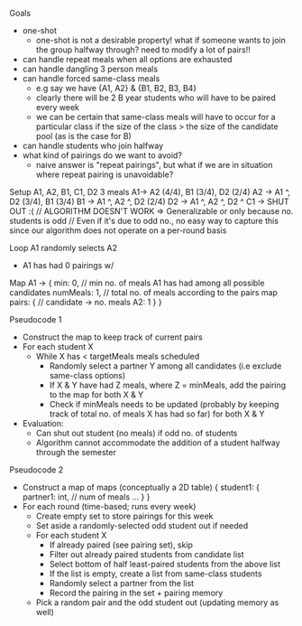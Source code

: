 Goals
- one-shot 
	- one-shot is not a desirable property! what if someone wants to join the group halfway through? need to modify a lot of pairs!! 
- can handle repeat meals when all options are exhausted
- can handle dangling 3 person meals
- can handle forced same-class meals 
	- e.g say we have {A1, A2} & {B1, B2, B3, B4}
	- clearly there will be 2 B year students who will have to be paired every week
	- we can be certain that same-class meals will have to occur for a particular class if the size of the class > the size of the candidate pool (as is the case for B)
- can handle students who join halfway
- what kind of pairings do we want to avoid?
	- naive answer is "repeat pairings", but what if we are in situation where repeat pairing is unavoidable? 

Setup
A1, A2, B1, C1, D2
3 meals
A1-> A2 (4/4), B1 (3/4), D2 (2/4)
A2 -> A1 ^, D2 (3/4), B1 (3/4) 
B1 -> A1 ^, A2 ^, D2 (2/4)
D2 -> A1 ^, A2 ^, D2 ^
C1 -> SHUT OUT :(
// ALGORITHM DOESN'T WORK => Generalizable or only because no. students is odd
// Even if it's due to odd no., no easy way to capture this since our algorithm does not operate on a per-round basis

Loop
A1 randomly selects A2
- A1 has had 0 pairings w/ 

Map
A1 -> {
	min: 0, // min no. of meals A1 has had among all possible candidates
	numMeals: 1, // total no. of meals according to the pairs map
	pairs: { // candidate -> no. meals
		A2: 1 
	}
}

Pseudocode 1
- Construct the map to keep track of current pairs
- For each student X
	- While X has < targetMeals meals scheduled
		- Randomly select a partner Y among all candidates (i.e exclude same-class options)
		- If X & Y have had Z meals, where Z = minMeals, add the pairing to the map for both X & Y
		- Check if minMeals needs to be updated (probably by keeping track of total no. of meals X has had so far) for both X & Y
- Evaluation:
	- Can shut out student (no meals) if odd no. of students 
	- Algorithm cannot accommodate the addition of a student halfway through the semester
		
Pseudocode 2
- Construct a map of maps (conceptually a 2D table)
{
	student1: {
		partner1: int, // num of meals 
		...
	}
}
- For each round (time-based; runs every week)
	- Create empty set to store pairings for this week
	- Set aside a randomly-selected odd student out if needed
	- For each student X
	 	- If already paired (see pairing set), skip
		- Filter out already paired students from candidate list 
		- Select bottom of half least-paired students from the above list 
		- If the list is empty, create a list from same-class students 
		- Randomly select a partner from the list 
		- Record the pairing in the set + pairing memory
	- Pick a random pair and the odd student out (updating memory as well)
		
		
		
